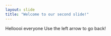 ```yaml
---
layout: slide
title: "Welcome to our second slide!"
---
```

Helloooi everyone
Use the left arrow to go back!
